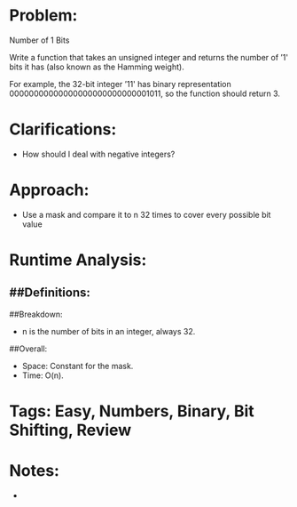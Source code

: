 # Problem:
  Number of 1 Bits
  
  Write a function that takes an unsigned integer and returns the number of ’1' bits it has (also known as the Hamming weight).

  For example, the 32-bit integer ’11' has binary representation 00000000000000000000000000001011, so the function should return 3.

# Clarifications:
  - How should I deal with negative integers?

# Approach:
  - Use a mask and compare it to n 32 times to cover every possible bit value

# Runtime Analysis:
##Definitions:
  - 

##Breakdown:
  - n is the number of bits in an integer, always 32.

##Overall:
  - Space: Constant for the mask.
  - Time: O(n).

# Tags: Easy, Numbers, Binary, Bit Shifting, Review

# Notes:
  - 